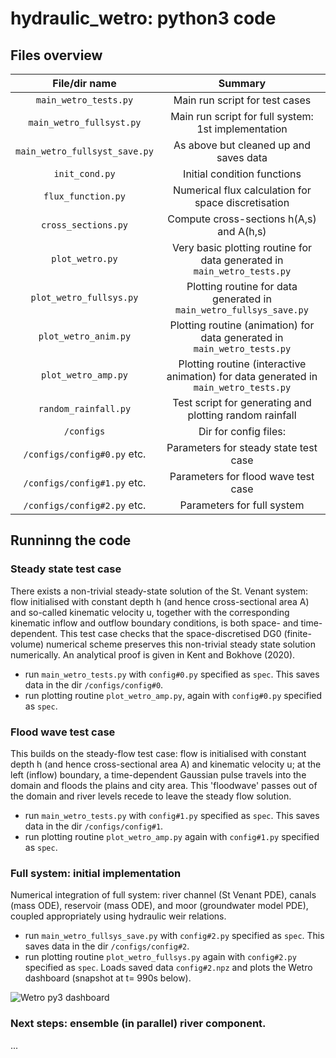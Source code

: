 # hydraulic_wetro: python3 code

<!-- ![Wetro py3 dashboard](configs/config#2/t990.png) -->


<!--
---
## Contents

* [Introduction](#introduction)
  * [Motivation](#motivation)
  * [Description](#A-brief-description-of-Wetropolis)
  * [Taster](#taster)
  * [References](#references)
* [Getting started](#getting-started)
* [Code overview](#files-overview)
  * [MATLAB](#matlab)
  * [Python](#python)
* [Preliminary simulations](#preliminary-simulations)
---
 -->

## Files overview

File/dir name                   |  Summary
:--------------------------:|:--------------------------:
```main_wetro_tests.py```         | Main run script for test cases
```main_wetro_fullsyst.py```    | Main run script for full system: 1st implementation
```main_wetro_fullsyst_save.py```    | As above but cleaned up and saves data
```init_cond.py```              | Initial condition functions
```flux_function.py```          | Numerical flux calculation for space discretisation
```cross_sections.py```         | Compute cross-sections h(A,s) and A(h,s)
```plot_wetro.py```             | Very basic plotting routine for data generated in ```main_wetro_tests.py```
```plot_wetro_fullsys.py```     | Plotting routine for data generated in ```main_wetro_fullsys_save.py```
```plot_wetro_anim.py```             | Plotting routine (animation) for data generated in ```main_wetro_tests.py```
```plot_wetro_amp.py```             | Plotting routine (interactive animation) for data generated in ```main_wetro_tests.py```
```random_rainfall.py```     | Test script for generating and plotting random rainfall
```/configs```                  | Dir for config files:
```/configs/config#0.py``` etc. | Parameters for steady state test case
```/configs/config#1.py``` etc. | Parameters for flood wave test case
```/configs/config#2.py``` etc. | Parameters for full system


## Runninng the code

### Steady state test case

There exists a non-trivial steady-state solution of the St. Venant system: flow initialised with constant depth h (and hence cross-sectional area A) and so-called kinematic velocity u, together with the corresponding kinematic inflow and outflow boundary conditions, is both space- and time-dependent. This test case checks that the space-discretised DG0 (finite-volume) numerical scheme preserves this non-trivial steady state solution numerically. An analytical proof is given in Kent and Bokhove (2020).

* run ```main_wetro_tests.py``` with ```config#0.py``` specified as ```spec```. This saves data in the dir  ```/configs/config#0```.
* run plotting routine ```plot_wetro_amp.py```, again with ```config#0.py``` specified as ```spec```.

### Flood wave test case
This builds on the steady-flow test case: flow is initialised with constant depth h (and hence cross-sectional area A) and kinematic velocity u; at the left (inflow) boundary, a time-dependent Gaussian pulse travels into the domain and floods the plains and city area. This 'floodwave' passes out of the domain and river levels recede to leave the steady flow solution.

* run ```main_wetro_tests.py``` with ```config#1.py``` specified as ```spec```. This saves data in the dir  ```/configs/config#1```.
* run plotting routine ```plot_wetro_amp.py``` again with ```config#1.py``` specified as ```spec```.

### Full system: initial implementation
Numerical integration of full system: river channel (St Venant PDE), canals (mass ODE), reservoir (mass ODE), and moor (groundwater model PDE), coupled appropriately using hydraulic weir relations.

* run ```main_wetro_fullsys_save.py``` with ```config#2.py``` specified as ```spec```. This saves data in the dir  ```/configs/config#2```.
* run plotting routine ```plot_wetro_fullsys.py``` again with ```config#2.py``` specified as ```spec```. Loads saved data ```config#2.npz``` and plots the Wetro dashboard (snapshot at t= 990s below).

![Wetro py3 dashboard](configs/config%232/t990.png)


### Next steps: ensemble (in parallel) river component.
...

